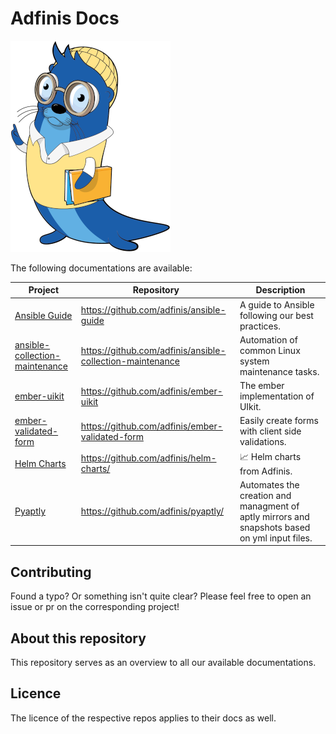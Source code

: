 # Adfinis Docs

![Lunkwill as a teacher](docs/images/lunkwill_erweiterungen_def_Lehrer.png)

The following documentations are available:

| Project | Repository | Description |
| ------- | ---------- | ----------- |
| [Ansible Guide](https://docs.adfinis.com/ansible-guide/) | https://github.com/adfinis/ansible-guide |  A guide to Ansible following our best practices. |
| [ansible-collection-maintenance](https://galaxy.ansible.com/ui/repo/published/adfinis/maintenance/) | https://github.com/adfinis/ansible-collection-maintenance |  Automation of common Linux system maintenance tasks. |
| [ember-uikit](https://docs.adfinis.com/ember-uikit/) | https://github.com/adfinis/ember-uikit |  The ember implementation of UIkit. |
| [ember-validated-form](https://docs.adfinis.com/ember-validated-form/) | https://github.com/adfinis/ember-validated-form |  Easily create forms with client side validations. |
| [Helm Charts](https://charts.adfinis.com/) | https://github.com/adfinis/helm-charts/ |  📈 Helm charts from Adfinis. |
| [Pyaptly](https://docs.adfinis.com/pyaptly/) | https://github.com/adfinis/pyaptly/ | Automates the creation and managment of aptly mirrors and snapshots based on yml input files. |

## Contributing

Found a typo? Or something isn't quite clear? Please feel free to open an issue or pr on the corresponding project!

## About this repository

This repository serves as an overview to all our available documentations.

## Licence

The licence of the respective repos applies to their docs as well.
